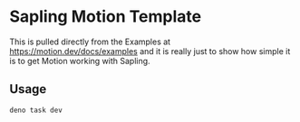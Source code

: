 # Sapling Motion Template

This is pulled directly from the Examples at https://motion.dev/docs/examples and it is really just to show how simple it is to get Motion working with Sapling.

## Usage

```sh
deno task dev
```

